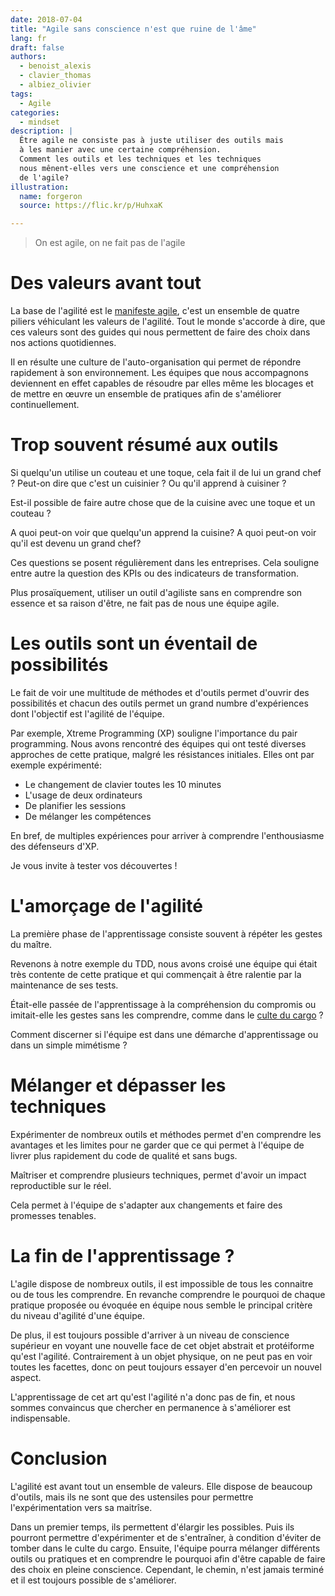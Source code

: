 ```yaml
---
date: 2018-07-04
title: "Agile sans conscience n'est que ruine de l'âme"
lang: fr
draft: false
authors:
  - benoist_alexis
  - clavier_thomas
  - albiez_olivier
tags:
  - Agile
categories:
  - mindset
description: |
  Être agile ne consiste pas à juste utiliser des outils mais
  à les manier avec une certaine compréhension.
  Comment les outils et les techniques et les techniques
  nous mênent-elles vers une conscience et une compréhension
  de l'agile?
illustration:
  name: forgeron
  source: https://flic.kr/p/HuhxaK

---
```


> On est agile, on ne fait pas de l'agile


# Des valeurs avant tout

La base de l'agilité est le [manifeste agile](http://agilemanifesto.org/iso/fr/manifesto.html),
c'est un ensemble de quatre piliers véhiculant les valeurs de l'agilité.
Tout le monde s'accorde à dire, que ces valeurs sont des guides
qui nous permettent de faire des choix dans nos actions quotidiennes.

Il en résulte une culture de l'auto-organisation qui permet de répondre
rapidement à son environnement.
Les équipes que nous accompagnons deviennent en effet capables de
résoudre par elles même les blocages et de mettre en
œuvre un ensemble de pratiques afin de s'améliorer continuellement.

# Trop souvent résumé aux outils

Si quelqu'un utilise un couteau et une toque,
cela fait il de lui un grand chef ? Peut-on dire que c'est un cuisinier ?
Ou qu'il apprend à cuisiner ?

Est-il possible de faire autre chose que de la cuisine avec une toque et un couteau ?

A quoi peut-on voir que quelqu'un apprend la cuisine?
A quoi peut-on voir qu'il est devenu un grand chef?

Ces questions se posent régulièrement dans les entreprises.
Cela souligne entre autre la question des KPIs ou des indicateurs de transformation.

Plus prosaïquement, utiliser un outil d'agiliste sans en comprendre son essence
et sa raison d'être, ne fait pas de nous une équipe agile.

# Les outils sont un éventail de possibilités

Le fait de voir une multitude de méthodes et d'outils permet d'ouvrir
des possibilités et chacun des outils permet un grand numbre d'expériences
dont l'objectif est l'agilité de l'équipe.

Par exemple, Xtreme Programming (XP) souligne l'importance du pair programming.
Nous avons rencontré des équipes qui ont testé diverses approches de cette
pratique, malgré les résistances initiales. Elles ont par exemple expérimenté:

 * Le changement de clavier toutes les 10 minutes
 * L'usage de deux ordinateurs
 * De planifier les sessions
 * De mélanger les compétences

En bref, de multiples expériences pour arriver à comprendre l'enthousiasme
des défenseurs d'XP.

Je vous invite à tester vos découvertes !

# L'amorçage de l'agilité

La première phase de l'apprentissage consiste souvent à répéter
les gestes du maître.

Revenons à notre exemple du TDD, nous avons croisé une
équipe qui était très contente de cette pratique et qui commençait
à être ralentie par la maintenance de ses tests.

Était-elle passée de l'apprentissage à la compréhension du compromis
ou imitait-elle les gestes sans les comprendre,
comme dans le [culte du cargo](https://fr.wikipedia.org/wiki/Culte_du_cargo) ?

Comment discerner si l'équipe est dans une démarche d'apprentissage ou
dans un simple mimétisme ?

# Mélanger et dépasser les techniques

Expérimenter de nombreux outils et méthodes permet d'en comprendre
les avantages et les limites pour ne garder que ce qui
permet à l'équipe de livrer plus rapidement du code de qualité et sans bugs.

Maîtriser et comprendre plusieurs techniques, permet d'avoir un impact
reproductible sur le réel.

Cela permet à l'équipe de s'adapter aux changements et faire des
promesses tenables.

# La fin de l'apprentissage ?

L'agile dispose de nombreux outils, il est impossible de tous les connaitre ou de tous les comprendre.
En revanche comprendre le pourquoi de chaque pratique proposée ou évoquée en équipe nous semble le principal critère du niveau d'agilité d'une équipe.

De plus, il est toujours possible d'arriver à un niveau de conscience
supérieur en voyant une nouvelle face de cet objet abstrait et protéiforme qu'est l'agilité.
Contrairement à un objet physique, on ne peut pas en voir toutes les facettes, donc on
peut toujours essayer d'en percevoir un nouvel aspect.

L'apprentissage de cet art qu'est l'agilité n'a donc pas de fin, et nous sommes convaincus que chercher en permanence à s'améliorer est indispensable.

<!--
 Faire plus spécifique pour qui doit s'améliorer
 L'apprentissage de cet art qu'est l'agilité n'a donc pas de fin, et nous sommes convaincus de la nécessité que chacun cherche en permanence à s'améliorer.
-->

# Conclusion

L'agilité est avant tout un ensemble de valeurs.
Elle dispose de beaucoup d'outils, mais ils ne sont que
des ustensiles pour permettre l'expérimentation vers sa maitrîse.

Dans un premier temps, ils permettent d'élargir les possibles.
Puis ils pourront permettre d'expérimenter et de
s'entraîner, à condition d'éviter de tomber dans le culte du cargo.
Ensuite, l'équipe pourra mélanger différents outils ou pratiques et en comprendre le pourquoi afin d'être capable de faire des choix en pleine conscience.
Cependant, le chemin, n'est jamais terminé et il est toujours possible de s'améliorer.
